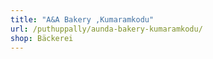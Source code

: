 ```yaml
---
title: "A&A Bakery ,Kumaramkodu"
url: /puthuppally/aunda-bakery-kumaramkodu/
shop: Bäckerei
---
```

